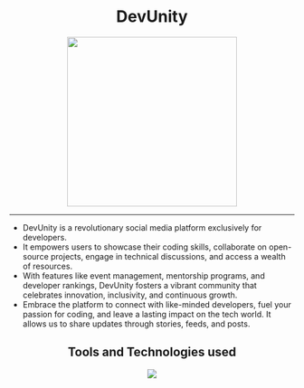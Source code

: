 <div align='center'>
  <h1>DevUnity</h1>
  <img src="https://github.com/vaishnavi-3969/Hackbattle-DevUnity/assets/80088403/4a704559-3c30-4594-92ea-55be0a9bf276" height="300"/>
  <hr/>
   <p align='left'>
     <ul align='left'>
     <li>DevUnity is a revolutionary social media platform exclusively for developers.</li>  
       <li> It empowers users to showcase their coding skills, collaborate on open-source projects, engage in technical discussions, and access a wealth of resources.</li>
       <li> With features like event management, mentorship programs, and developer rankings, DevUnity fosters a vibrant community that celebrates innovation, inclusivity, and continuous growth.</li>
       <li>       Embrace the platform to connect with like-minded developers, fuel your passion for coding, and leave a lasting impact on the tech world. It allows us to share updates through stories, feeds, and posts. </li>
    </ul>
     </p>
   <h2>Tools and Technologies used</h2>
    <img src="https://skillicons.dev/icons?i=github,git,react,tailwind,html,css,js,vscode,vercel"/>
   
</div>
